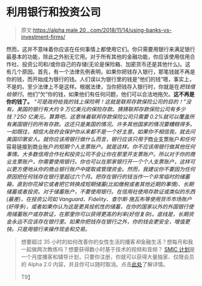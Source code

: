 # 利用银行和投资公司

> 原文:[https://alpha male 20 . com/2018/11/14/using-banks-vs-investment-firms/](https://alphamale20.com/2018/11/14/using-banks-vs-investment-firms/)

然而，这并不意味着你应该在任何事情上都使用它们。你只需要用银行来满足银行最基本的功能，除此之外别无它用。对于所有其他的金融功能，你应该使用信用合作社、投资公司和/或你自己的存储(无论是保险箱、加密货币还是其他什么)。这有几个原因。首先，有一个法律先例表明，如果你把钱存入银行，那笔钱就不再是你的钱，而开始成为银行的钱。人们误以为银行里的钱是“他们的钱”嗯，事实上，不是的。至少法律上不是这样。根据法律，当你把钱存入银行时，你就是在*把钱借给银行*。他们“欠”你的钱，如果他们有任何问题，他们可以合法地拖欠。**这不再是你的钱了。** *“可是政府给我的钱上保险啊！这就是联邦存款保险公司的目的！”没有。美国的银行有大约 9 万亿美元的保险存款。猜猜联邦存款保险公司有多少钱？250 亿美元。算算吧。这意味着联邦存款保险公司只需要 0.2%就可以覆盖所有美国银行的所有存款。这还只是美国的情况。许多其他国家的情况要糟糕得多。一如既往，相信大政府会保护你从来都不是一个好主意。如果你不相信我，就去问美国印第安人。就你应该用银行做什么而言，银行应该只用于*商业支票账户*和任何*容易链接到商业账户*的短期个人支票账户。就是这样。你不应该用银行做其他任何事情。大多数信用合作社和投资公司不会让你在那里开支票账户。所以对于你的商业支票账户，你需要使用银行。你也可以在那家银行开一个个人支票账户，这样可以更方便地从你的商业银行账户中提取或管理资金。然而，我建议你不要因为任何原因把任何钱存在银行里超过六个月。把存在银行的钱当作一个非常临时的储蓄箱，直到你花掉它或者把它转换成短期储蓄(比如缴税或者其他近期的事情)、长期储蓄或者投资。对于储蓄账户，不要使用银行。在信用社使用存款证或类似的东西(最差)，在投资公司如 Vanguard、Fidelity、查尔斯·施瓦布等使用货币市场账户(好得多)，或者如果你认为这是更具投机性的储蓄，在你的国家以外的外国银行使用储蓄账户或存款证，在那里你可以获得更高的利率(好但复杂)。底线是，长期资金永远不应该存在银行里。如果你把钱存在银行之外，你的钱会更安全，增值更快。只是用银行来操作现金和交易。*

> 想要超过 35 小时的如何改善你的女性生活的播客*和*金融生活？想每月和我一起做两次教练吗？想要获得数小时基于技术的视频和音频？ [SMIC 计划](https://alphamale20.kartra.com/page/vIL17)是一个月度播客和辅导计划，只要你注册，你就可以获得大量独家、仅限会员的 Alpha 2.0 内容，并且你可以随时取消。点击[此处](https://alphamale20.kartra.com/page/vIL17)了解详情。
> 
> T9】